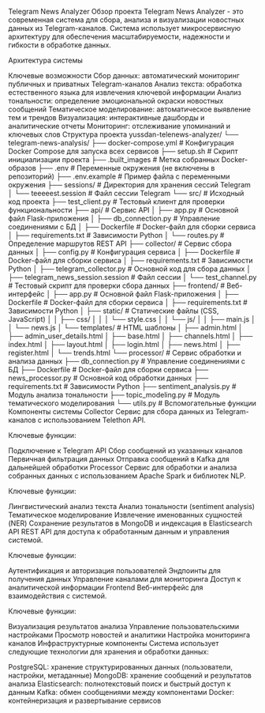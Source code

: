Telegram News Analyzer
Обзор проекта
Telegram News Analyzer - это современная система для сбора, анализа и визуализации новостных данных из Telegram-каналов. Система использует микросервисную архитектуру для обеспечения масштабируемости, надежности и гибкости в обработке данных.

Архитектура системы

Ключевые возможности
Сбор данных: автоматический мониторинг публичных и приватных Telegram-каналов
Анализ текста: обработка естественного языка для извлечения ключевой информации
Анализ тональности: определение эмоциональной окраски новостных сообщений
Тематическое моделирование: автоматическое выявление тем и трендов
Визуализация: интерактивные дашборды и аналитические отчеты
Мониторинг: отслеживание упоминаний и ключевых слов
Структура проекта
yussdan-telenews-analyzer/
└── telegram-news-analysis/
    ├── docker-compose.yml       # Конфигурация Docker Compose для запуска всех сервисов
    ├── setup.sh                 # Скрипт инициализации проекта
    ├── .built_images            # Метка собранных Docker-образов
    ├── .env                     # Переменные окружения (не включены в репозиторий)
    ├── .env.example             # Пример файла с переменными окружения
    ├── sessions/                # Директория для хранения сессий Telegram
    │   └── teeeeest.session     # Файл сессии Telegram
    └── src/                     # Исходный код проекта
        ├── test_client.py       # Тестовый клиент для проверки функциональности
        ├── api/                 # Сервис API
        │   ├── app.py           # Основной файл Flask-приложения
        │   ├── db_connection.py # Управление соединениями с БД
        │   ├── Dockerfile       # Docker-файл для сборки сервиса
        │   ├── requirements.txt # Зависимости Python
        │   └── routes.py        # Определение маршрутов REST API
        ├── collector/           # Сервис сбора данных
        │   ├── config.py        # Конфигурация сервиса
        │   ├── Dockerfile       # Docker-файл для сборки сервиса
        │   ├── requirements.txt # Зависимости Python
        │   ├── telegram_collector.py # Основной код для сбора данных
        │   ├── telegram_news_session.session # Файл сессии
        │   └── test_channel.py  # Тестовый скрипт для проверки сбора данных
        ├── frontend/            # Веб-интерфейс
        │   ├── app.py           # Основной файл Flask-приложения
        │   ├── Dockerfile       # Docker-файл для сборки сервиса
        │   ├── requirements.txt # Зависимости Python
        │   ├── static/          # Статические файлы (CSS, JavaScript)
        │   │   ├── css/
        │   │   │   └── style.css
        │   │   └── js/
        │   │       ├── main.js
        │   │       └── news.js
        │   └── templates/       # HTML шаблоны
        │       ├── admin.html
        │       ├── admin_user_details.html
        │       ├── base.html
        │       ├── channels.html
        │       ├── index.html
        │       ├── layout.html
        │       ├── login.html
        │       ├── news.html
        │       ├── register.html
        │       └── trends.html
        └── processor/           # Сервис обработки и анализа данных
            ├── db_connection.py # Управление соединениями с БД
            ├── Dockerfile       # Docker-файл для сборки сервиса
            ├── news_processor.py # Основной код обработки данных
            ├── requirements.txt # Зависимости Python
            ├── sentiment_analysis.py # Модуль анализа тональности
            ├── topic_modeling.py # Модуль тематического моделирования
            └── utils.py         # Вспомогательные функции
Компоненты системы
Collector
Сервис для сбора данных из Telegram-каналов с использованием Telethon API.

Ключевые функции:

Подключение к Telegram API
Сбор сообщений из указанных каналов
Первичная фильтрация данных
Отправка сообщений в Kafka для дальнейшей обработки
Processor
Сервис для обработки и анализа собранных данных с использованием Apache Spark и библиотек NLP.

Ключевые функции:

Лингвистический анализ текста
Анализ тональности (sentiment analysis)
Тематическое моделирование
Извлечение именованных сущностей (NER)
Сохранение результатов в MongoDB и индексация в Elasticsearch
API
REST API для доступа к обработанным данным и управления системой.

Ключевые функции:

Аутентификация и авторизация пользователей
Эндпоинты для получения данных
Управление каналами для мониторинга
Доступ к аналитической информации
Frontend
Веб-интерфейс для взаимодействия с системой.

Ключевые функции:

Визуализация результатов анализа
Управление пользовательскими настройками
Просмотр новостей и аналитики
Настройка мониторинга каналов
Инфраструктурные компоненты
Система использует следующие технологии для хранения и обработки данных:

PostgreSQL: хранение структурированных данных (пользователи, настройки, метаданные)
MongoDB: хранение сообщений и результатов анализа
Elasticsearch: полнотекстовый поиск и быстрый доступ к данным
Kafka: обмен сообщениями между компонентами
Docker: контейнеризация и развертывание сервисов
